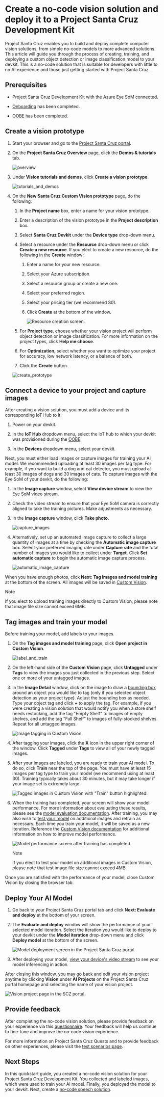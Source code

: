 # Create a no-code vision solution and deploy it to a Project Santa Cruz Development Kit

Project Santa Cruz enables you to build and deploy complete computer vision solutions, from simple no-code models to more advanced solutions. This article will guide you through the process of creating, training, and deploying a custom object detection or image classification model to your devkit. This is a no-code solution that is suitable for developers with little to no AI experience and those just getting started with Project Santa Cruz.

## Prerequisites

* Project Santa Cruz Development Kit with the Azure Eye SoM connected.

* [Onboarding](https://github.com/microsoft/Project-Santa-Cruz-Private-Preview/blob/main/user-guides/getting_started/azure-subscription-onboarding.md) has been completed.

* [OOBE](https://github.com/microsoft/Project-Santa-Cruz-Private-Preview/blob/main/user-guides/getting_started/oobe.md) has been completed.

## Create a vision prototype

1. Start your browser and go to the [Project Santa Cruz portal](https://go.microsoft.com/fwlink/?linkid=2135819).

1. On the **Project Santa Cruz Overview** page, click the **Demos & tutorials** tab.

    ![overview](./article_images/no_code_vision_overview.png)

1. Under **Vision tutorials and demos**, click **Create a vision prototype**.

    ![tutorials_and_demos](./article_images/no_code_vision_tutorials_and_demos.png)

1. On the **New Santa Cruz Custom Vision prototype** page, do the following:

    1. In the **Project name** box, enter a name for your vision prototype.

    1. Enter a description of the vision prototype in the **Project description** box.

    1. Select **Santa Cruz Devkit** under the **Device type** drop-down menu.

    1. Select a resource under the **Resource** drop-down menu or click **Create a new resource**. If you elect to create a new resource, do the following in the **Create** window:
        1. Enter a name for your new resource.
        1. Select your Azure subscription.
        1. Select a resource group or create a new one.
        1. Select your preferred region.
        1. Select your pricing tier (we recommend S0).
        1. Click **Create** at the bottom of the window.
        
            ![Resource creation screen.](./article_images/no_code_vision_create_resource.png)

    1. For **Project type**, choose whether your vision project will perform object detection or image classification. For more information on the project types, click **Help me choose**.

    1. For **Optimization**, select whether you want to optimize your project for accuracy, low network latency, or a balance of both.

    1. Click the **Create** button.

    ![create_prototype](./article_images/no_code_vision_create_prototype.png)

## Connect a device to your project and capture images

After creating a vision solution, you must add a device and its corresponding IoT Hub to it:

1. Power on your devkit.

1. In the **IoT Hub** dropdown menu, select the IoT hub to which your devkit was provisioned during the [OOBE](https://github.com/microsoft/Project-Santa-Cruz-Private-Preview/blob/main/user-guides/getting_started/oobe.md).

1. In the **Devices** dropdown menu, select your devkit.

Next, you must either load images or capture images for training your AI model. We recommended uploading at least 30 images per tag type. For example, if you want to build a dog and cat detector, you must upload at least 30 images of dogs and 30 images of cats. To capture images with the Eye SoM of your devkit, do the following:

1. In the **Image capture** window, select **View device stream** to view the Eye SoM video stream.

1. Check the video stream to ensure that your Eye SoM camera is correctly aligned to take the training pictures. Make adjustments as necessary.

1. In the **Image capture** window, click **Take photo**.

    ![capture_images](./article_images/no_code_vision_capture_images.png)

1. Alternatively, set up an automated image capture to collect a large quantity of images at a time by checking the **Automatic image capture** box. Select your preferred imaging rate under **Capture rate** and the total number of images you would like to collect under **Target**. Click **Set automatic capture** to begin the automatic image capture process.

    ![automatic_image_capture](./article_images/no_code_vision_automatic_image_capture.png)

When you have enough photos, click **Next: Tag images and model training** at the bottom of the screen. All images will be saved in [Custom Vision](https://www.customvision.ai/).

> [!NOTE]
> If you elect to upload training images directly to Custom Vision, please note that image file size cannot exceed 6MB.

## Tag images and train your model

Before training your model, add labels to your images.

1. On the **Tag images and model training** page, click **Open project in Custom Vision**.

    ![label_and_train](./article_images/no_code_vision_label_and_train.png)

1. On the left-hand side of the **Custom Vision** page, click **Untagged** under **Tags** to view the images you just collected in the previous step. Select one or more of your untagged images.

1. In the **Image Detail** window, click on the image to draw a [bounding box](https://docs.microsoft.com/en-us/azure/cognitive-services/custom-vision-service/get-started-build-detector#upload-and-tag-images) around an object you would like to tag (only if you selected object detection as your project type). Adjust the bounding box as needed. Type your object tag and click **+** to apply the tag. For example, if you were creating a vision solution that would notify you when a store shelf needs restocking, add the tag "Empty Shelf" to images of empty shelves, and add the tag "Full Shelf" to images of fully-stocked shelves. Repeat for all untagged images.

    ![Image tagging in Custom Vision.](./article_images/no_code_vision_tag_image.png)

1. After tagging your images, click the **X** icon in the upper right corner of the window. Click **Tagged** under **Tags** to view all of your newly tagged images.

1. After your images are labeled, you are ready to train your AI model. To do so, click **Train** near the top of the page. You must have at least 15 images per tag type to train your model (we recommend using at least 30). Training typically takes about 30 minutes, but it may take longer if your image set is extremely large.

    ![Tagged images in Custom Vision with "Train" button highlighted.](./article_images/no_code_vision_train_model.png)

1. When the training has completed, your screen will show your model performance. For more information about evaluating these results, please see the [model evaluation documentation](https://docs.microsoft.com/en-us/azure/cognitive-services/custom-vision-service/get-started-build-detector#evaluate-the-detector). After training, you may also wish to [test your model](https://docs.microsoft.com/en-us/azure/cognitive-services/custom-vision-service/test-your-model) on additional images and retrain as necessary. Each time you train your model, it will be saved as a new iteration. Reference the [Custom Vision documentation](https://docs.microsoft.com/en-us/azure/cognitive-services/custom-vision-service/getting-started-improving-your-classifier) for additional information on how to improve model performance.

    ![Model performance screen after training has completed.](./article_images/no_code_vision_model_performance.png)
    
    > [!NOTE]
    > If you elect to test your model on additional images in Custom Vision, please note that test image file size cannot exceed 4MB.

Once you are satisfied with the performance of your model, close Custom Vision by closing the browser tab.

## Deploy Your AI Model

1. Go back to your Project Santa Cruz portal tab and click **Next: Evaluate and deploy** at the bottom of your screen.

1. The **Evaluate and deploy** window will show the performance of your selected model iteration. Select the iteration you would like to deploy to your devkit under the **Model iteration** drop-down menu and click **Deploy model** at the bottom of the screen.

    ![Model deployment screen in the Project Santa Cruz portal.](./article_images/no_code_vision_deploy_model.png)

1. After deploying your model, [view your device's video stream](https://github.com/microsoft/Project-Santa-Cruz-Private-Preview/blob/main/user-guides/prototyping/how-tos/vision/vision_view_video-stream.md) to see your model inferencing in action.

After closing this window, you may go back and edit your vision project anytime by clicking **Vision** under **AI Projects** on the Project Santa Cruz portal homepage and selecting the name of your vision project.

![Vision project page in the SCZ portal.](./article_images/no_code_vision_project_page.png)

## Provide feedback

After completing the no-code vision solution, please provide feedback on your experience via this [questionnaire](https://forms.office.com/Pages/ResponsePage.aspx?id=v4j5cvGGr0GRqy180BHbRzoJxrXKT0dEvfQyxsA0h8lUMTc0N1U3SUhFTlZZMEdZVU45NVpNQkZFWC4u). Your feedback will help us continue to fine-tune and improve the no-code vision experience.

For more information on Project Santa Cruz Quests and to provide feedback on other experiences, please visit the [test scenarios page](https://github.com/microsoft/Project-Santa-Cruz-Private-Preview/blob/main/user-guides/general/test-scenarios.md).

## Next Steps

In this quickstart guide, you created a no-code vision solution for your Project Santa Cruz Development Kit. You collected and labeled images, which were used to train your AI model. Finally, you deployed the model to your devkit. Next, create a [no-code speech solution](https://github.com/microsoft/Project-Santa-Cruz-Private-Preview/blob/main/user-guides/prototyping/nocode-speech.md).
